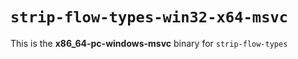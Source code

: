 # `strip-flow-types-win32-x64-msvc`

This is the **x86_64-pc-windows-msvc** binary for `strip-flow-types`
